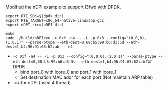 Modified the nDPI example to support l3fwd with DPDK.

``` shell
export RTE_SDK=$(dpdk dir)
export RTE_TARGET=x86_64-native-linuxapp-gcc
export nDPI_src=(nDPI dir)

make
sudo ./build/nDPIexe -c 0xf -n4 -- -L -p 0x3 --config="(0,0,0),(1,0,1)" --parse-ptype --eth-dest=0,68:b5:99:b6:d3:5d --eth-dest=1,b4:96:91:65:62:ab -- n4
```
- `-c 0xf -n4 -- -L -p 0x3 --config="(0,0,0),(1,0,1)" --parse-ptype --eth-dest=0,68:b5:99:b6:d3:5d --eth-dest=1,b4:96:91:65:62:ab` for DPDK
  * bind port_0 with lcore_0 and port_1 with lcore_1
  * Set destination MAC addr for each port (Not maintain ARP table)
- `-n4` for nDPI (used 4 thread)

